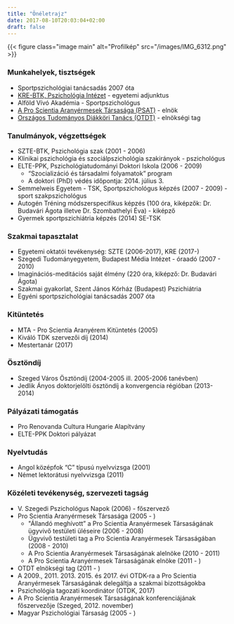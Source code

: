 ```yaml
---
title: "Önéletrajz"
date: 2017-08-10T20:03:04+02:00
draft: false
---
```


{{< figure class="image main" alt="Profilkép" src="/images/IMG_6312.png" >}}

### Munkahelyek, tisztségek

- Sportpszichológiai tanácsadás 2007 óta
- [KRE-BTK, Pszichológia Intézet](http://www.kre.hu/btk/index.php/2015-10-20-11-09-16/2015-10-20-11-15-36/pszichologiai-intezet.html) - egyetemi adjunktus 
- Alföld Vívó Akadémia - Sportpszichológus
- [A Pro Scientia Aranyérmesek Társasága (PSAT)](http://www.psat.hu) - elnök
- [Országos Tudományos Diákköri Tanács (OTDT)](http://www.otdt.hu) - elnökségi tag

### Tanulmányok, végzettségek

- SZTE-BTK, Pszichológia szak (2001 - 2006)
- Klinikai pszichológia és szociálpszichológia szakirányok - pszichológus
- ELTE-PPK, Pszichológiatudományi Doktori Iskola (2006 - 2009)
  + “Szocializáció és társadalmi folyamatok” program 
  + A doktori (PhD) védés időpontja: 2014. július 3.
- Semmelweis Egyetem - TSK, Sportpszichológus képzés (2007 - 2009) - sport szakpszichológus
- Autogén Tréning módszerspecifikus képzés (100 óra, kiképzők: Dr. Budavári Ágota illetve Dr. Szombathelyi Éva) - kiképző
- Gyermek sportpszichiátria képzés (2014) SE-TSK

### Szakmai tapasztalat

- Egyetemi oktatói tevékenység: SZTE (2006-2017), KRE (2017-)
- Szegedi Tudományegyetem, Budapest Média Intézet - óraadó (2007 - 2010)
- Imaginációs-meditációs saját élmény (220 óra, kiképző: Dr. Budavári Ágota)
- Szakmai gyakorlat, Szent János Kórház (Budapest) Pszichiátria
- Egyéni sportpszichológiai tanácsadás 2007 óta

### Kitüntetés

- MTA - Pro Scientia Aranyérem Kitüntetés (2005)
- Kiváló TDK szervezői díj (2014)
- Mestertanár (2017)

### Ösztöndíj

- Szeged Város Ösztöndíj (2004-2005 ill. 2005-2006 tanévben)
- Jedlik Ányos doktorjelölti ösztöndíj a konvergencia régióban (2013-2014)

### Pályázati támogatás
- Pro Renovanda Cultura Hungarie Alapítvány
- ELTE-PPK Doktori pályázat

### Nyelvtudás

- Angol középfok “C” típusú nyelvvizsga (2001)
- Német lektorátusi nyelvvizsga (2011)

### Közéleti tevékenység, szervezeti tagság

- V. Szegedi Pszichológus Napok (2006) - főszervező
- Pro Scientia Aranyérmesek Társasága (2005 - )
  + "Állandó meghívott” a Pro Scientia Aranyérmesek Társaságának ügyvivő testületi üléseire (2006 - 2008)
  + Ügyvivő testületi tag a Pro Scientia Aranyérmesek Társaságában (2008 - 2010)
  + A Pro Scientia Aranyérmesek Társaságának alelnöke (2010 - 2011)
  + A Pro Scientia Aranyérmesek Társaságának elnöke (2011 - )
- OTDT elnökségi tag (2011 - )
- A 2009., 2011. 2013. 2015. és 2017. évi OTDK-ra a Pro Scientia Aranyérmesek Társaságának delegáltja a szakmai bizottságokba
- Pszichológia tagozati koordinátor (OTDK, 2017)
- A Pro Scientia Aranyérmesek Társaságának konferenciájának főszervezője (Szeged, 2012. november)
- Magyar Pszichológiai Társaság (2005 - )
